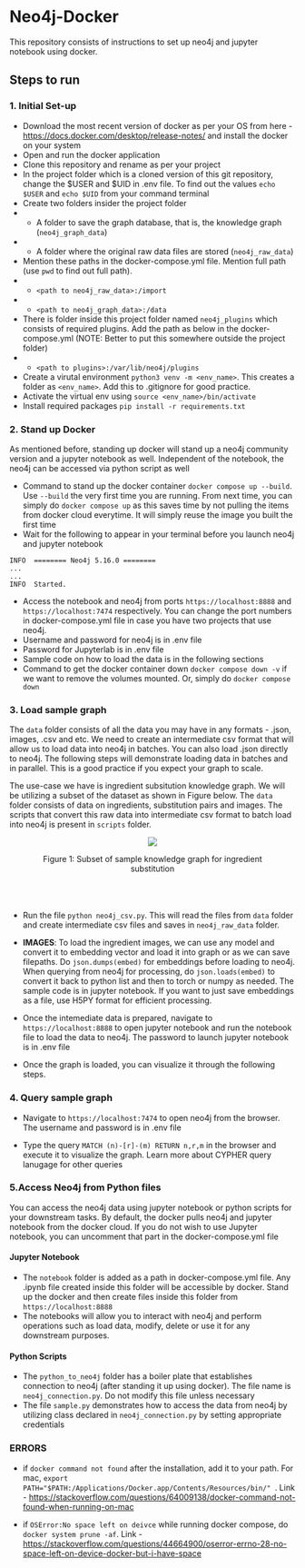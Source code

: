 # Neo4j-Docker
This repository consists of instructions to set up neo4j and jupyter notebook using docker.

## Steps to run
### 1. Initial Set-up
* Download the most recent version of docker as per your OS from here - https://docs.docker.com/desktop/release-notes/ and install the docker on your system
* Open and run the docker application
* Clone this repository and rename as per your project
* In the project folder which is a cloned version of this git repository, change the $USER and $UID in .env file. To find out the values `echo $USER` and `echo $UID` from your command terminal
* Create two folders insider the project folder 
* * A folder to save the graph database, that is, the knowledge graph (`neo4j_graph_data`)
* * A folder where the original raw data files are stored (`neo4j_raw_data`)
* Mention these paths in the docker-compose.yml file. Mention full path (use `pwd` to find out full path).
* * `<path to neo4j_raw_data>:/import`
* * `<path to neo4j_graph_data>:/data`
* There is folder inside this project folder named `neo4j_plugins` which consists of required plugins. Add the path as below in the docker-compose.yml (NOTE: Better to put this somewhere outside the project folder)
* * `<path to plugins>:/var/lib/neo4j/plugins`
* Create a virutal environment `python3 venv -m <env_name>`. This creates a folder as `<env_name>`. Add this to .gitignore for good practice.
* Activate the virtual env using `source <env_name>/bin/activate`
* Install required packages `pip install -r requirements.txt`


### 2. Stand up Docker
As mentioned before, standing up docker will stand up a neo4j community version and a jupyter notebook as well. Independent of the notebook, the neo4j can be accessed via python script as well <br>
* Command to stand up the docker container `docker compose up --build`. Use `--build` the very first time you are running. From next time, you can simply do `docker compose up` as this saves time by not pulling the items from docker cloud everytime. It will simply reuse the image you built the first time
* Wait for the following to appear in your terminal before you launch neo4j and jupyter notebook
```
INFO  ======== Neo4j 5.16.0 ========
...
...
INFO  Started.
```
* Access the notebook and neo4j from ports `https://localhost:8888` and `https://localhost:7474` respectively. You can change the port numbers in docker-compose.yml file in case you have two projects that use neo4j.
* Username and password for neo4j is in .env file
* Password for Jupyterlab is in .env file
* Sample code on how to load the data is in the following sections
* Command to get the docker container down `docker compose down -v` if we want to remove the volumes mounted. Or, simply do `docker compose down`

### 3. Load sample graph
The `data` folder consists of all the data you may have in any formats - .json, images, .csv and etc. We need to create an intermediate csv format that will allow us to load data into neo4j in batches. You can also load .json directly to neo4j. The following steps will demonstrate loading data in batches and in parallel. This is a good practice if you expect your graph to scale. <br>

The use-case we have is ingredient subsitution knowledge graph. We will be utilizing a subset of the dataset as shown in Figure below. The `data` folder consists of data on ingredients, substitution pairs and images. The scripts that convert this raw data into intermediate csv format to batch load into neo4j is present in `scripts` folder. 
<br>
<div style="text-align: center; margin-bottom: 20px;">
  <figure style='display: table'>
  <img src='documentation/ing_sub_graph.svg'>
  <p>
    Figure 1: Subset of sample knowledge graph for ingredient substitution
  </p>
</figure>
</div>

<br>

* Run the file `python neo4j_csv.py`. This will read the files from `data` folder and create intermediate csv files and saves in `neo4j_raw_data` folder.

* **IMAGES**: To load the ingredient images, we can use any model and convert it to embedding vector and load it into graph or as we can save filepaths. Do `json.dumps(embed)` for embeddings before loading to neo4j. When querying from neo4j for processing, do `json.loads(embed)` to convert it back to python list and then to torch or numpy as needed. The sample code is in jupyter notebook. If you want to just save embeddings as a file, use H5PY format for efficient processing.

* Once the intemediate data is prepared, navigate to `https://localhost:8888` to open jupyter notebook and run the notebook file to load the data to neo4j. The password to launch jupyter notebook is in .env file

* Once the graph is loaded, you can visualize it through the following steps. 


### 4. Query sample graph
* Navigate to `https://localhost:7474` to open neo4j from the browser. The username and password is in .env file

* Type the query `MATCH (n)-[r]-(m) RETURN n,r,m` in the browser and execute it to visualize the graph. Learn more about CYPHER query lanugage for other queries


### 5.Access Neo4j from Python files
You can access the neo4j data using jupyter notebook or python scripts for your downstream tasks. By default, the docker pulls neo4j and jupyter notebook from the docker cloud. If you do not wish to use Jupyter notebook, you can uncomment that part in the docker-compose.yml file

#### Jupyter Notebook
* The `notebook` folder is added as a path in docker-compose.yml file. Any .ipynb file created inside this folder will be accessible by docker. Stand up the docker and then create files inside this folder from `https://localhost:8888`
* The notebooks will allow you to interact with neo4j and perform operations such as load data, modify, delete or use it for any downstream purposes.

#### Python Scripts
* The `python_to_neo4j` folder has a boiler plate that establishes connection to neo4j (after standing it up using docker). The file name is `neo4j_connection.py`. Do not modify this file unless necessary
* The file `sample.py` demonstrates how to access the data from neo4j by utilizing class declared in `neo4j_connection.py` by setting appropriate credentials


### ERRORS
* if `docker command not found` after the installation, add it to your path. For mac, `export PATH="$PATH:/Applications/Docker.app/Contents/Resources/bin/" `. Link - https://stackoverflow.com/questions/64009138/docker-command-not-found-when-running-on-mac 

* if `OSError:No space left on deivce` while running docker compose, do `docker system prune -af`. Link - https://stackoverflow.com/questions/44664900/oserror-errno-28-no-space-left-on-device-docker-but-i-have-space 



